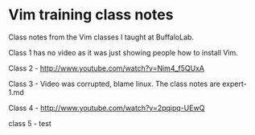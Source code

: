 Vim training class notes
===========

Class notes from the Vim classes I taught at BuffaloLab.

Class 1 has no video as it was just showing people how to install Vim.

Class 2 - http://www.youtube.com/watch?v=Nim4_f5QUxA

Class 3 - Video was corrupted, blame linux. The class notes are expert-1.md

Class 4 - http://www.youtube.com/watch?v=2pqipq-UEwQ


class 5 - test
